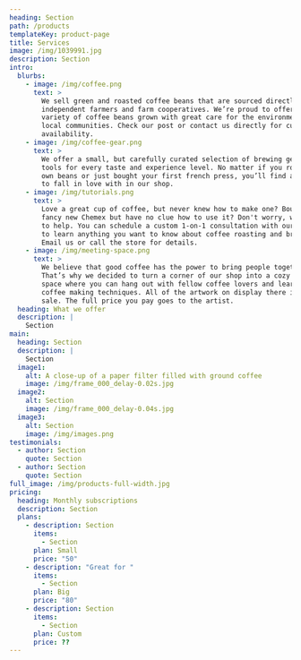 ```yaml
---
heading: Section
path: /products
templateKey: product-page
title: Services
image: /img/1039991.jpg
description: Section
intro:
  blurbs:
    - image: /img/coffee.png
      text: >
        We sell green and roasted coffee beans that are sourced directly from
        independent farmers and farm cooperatives. We’re proud to offer a
        variety of coffee beans grown with great care for the environment and
        local communities. Check our post or contact us directly for current
        availability.
    - image: /img/coffee-gear.png
      text: >
        We offer a small, but carefully curated selection of brewing gear and
        tools for every taste and experience level. No matter if you roast your
        own beans or just bought your first french press, you’ll find a gadget
        to fall in love with in our shop.
    - image: /img/tutorials.png
      text: >
        Love a great cup of coffee, but never knew how to make one? Bought a
        fancy new Chemex but have no clue how to use it? Don't worry, we’re here
        to help. You can schedule a custom 1-on-1 consultation with our baristas
        to learn anything you want to know about coffee roasting and brewing.
        Email us or call the store for details.
    - image: /img/meeting-space.png
      text: >
        We believe that good coffee has the power to bring people together.
        That’s why we decided to turn a corner of our shop into a cozy meeting
        space where you can hang out with fellow coffee lovers and learn about
        coffee making techniques. All of the artwork on display there is for
        sale. The full price you pay goes to the artist.
  heading: What we offer
  description: |
    Section
main:
  heading: Section
  description: |
    Section
  image1:
    alt: A close-up of a paper filter filled with ground coffee
    image: /img/frame_000_delay-0.02s.jpg
  image2:
    alt: Section
    image: /img/frame_000_delay-0.04s.jpg
  image3:
    alt: Section
    image: /img/images.png
testimonials:
  - author: Section
    quote: Section
  - author: Section
    quote: Section
full_image: /img/products-full-width.jpg
pricing:
  heading: Monthly subscriptions
  description: Section
  plans:
    - description: Section
      items:
        - Section
      plan: Small
      price: "50"
    - description: "Great for "
      items:
        - Section
      plan: Big
      price: "80"
    - description: Section
      items:
        - Section
      plan: Custom
      price: ??
---
```

